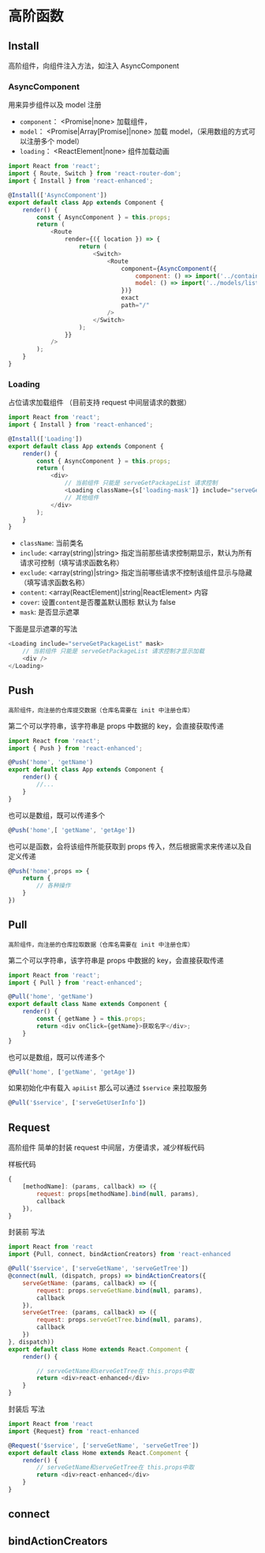 # 高阶函数

## Install

高阶组件，向组件注入方法，如注入 AsyncComponent

### AsyncComponent

用来异步组件以及 model 注册

-   `component`： <Promise|none> 加载组件，
-   `model`： <Promise|Array[Promise]|none> 加载 model，（采用数组的方式可以注册多个 model）
-   `loading`： <ReactElement|none> 组件加载动画

```js
import React from 'react';
import { Route, Switch } from 'react-router-dom';
import { Install } from 'react-enhanced';

@Install(['AsyncComponent'])
export default class App extends Component {
    render() {
        const { AsyncComponent } = this.props;
        return (
            <Route
                render={({ location }) => {
                    return (
                        <Switch>
                            <Route
                                component={AsyncComponent({
                                    component: () => import('../containers/list'),
                                    model: () => import('../models/list')
                                })}
                                exact
                                path="/"
                            />
                        </Switch>
                    );
                }}
            />
        );
    }
}
```

### Loading

占位请求加载组件 （目前支持 request 中间层请求的数据）

```js
import React from 'react';
import { Install } from 'react-enhanced';

@Install(['Loading'])
export default class App extends Component {
    render() {
        const { AsyncComponent } = this.props;
        return (
            <div>
                // 当前组件 只能是 serveGetPackageList 请求控制
                <Loading className={s['loading-mask']} include="serveGetPackageList" />
                // 其他组件
            </div>
        );
    }
}
```

-   `className`: <string> 当前类名
-   `include`: <array(string)|string> 指定当前那些请求控制期显示，默认为所有请求可控制（填写请求函数名称）
-   `exclude`: <array(string)|string> 指定当前哪些请求不控制该组件显示与隐藏（填写请求函数名称）
-   `content`: <array(ReactElement)|string|ReactElement> 内容
-   `cover`: <boolean> 设置`content`是否覆盖默认图标 默认为 false
-   `mask`: <boolean> 是否显示遮罩

下面是显示遮罩的写法

```js
<Loading include="serveGetPackageList" mask>
    // 当前组件 只能是 serveGetPackageList 请求控制才显示加载
    <div />
</Loading>
```

## Push

    高阶组件，向注册的仓库提交数据（仓库名需要在 init 中注册仓库）

第二个可以字符串，该字符串是 props 中数据的 key，会直接获取传递

```js
import React from 'react';
import { Push } from 'react-enhanced';

@Push('home', 'getName')
export default class App extends Component {
    render() {
        //...
    }
}
```

也可以是数组，既可以传递多个

```js
@Push('home',[ 'getName', 'getAge'])
```

也可以是函数，会将该组件所能获取到 props 传入，然后根据需求来传递以及自定义传递

```js
@Push('home',props => {
    return {
        // 各种操作
    }
})
```

## Pull

    高阶组件，向注册的仓库拉取数据（仓库名需要在 init 中注册仓库）

第二个可以字符串，该字符串是 props 中数据的 key，会直接获取传递

```js
import React from 'react';
import { Pull } from 'react-enhanced';

@Pull('home', 'getName')
export default class Name extends Component {
    render() {
        const { getName } = this.props;
        return <div onClick={getName}>获取名字</div>;
    }
}
```

也可以是数组，既可以传递多个

```js
@Pull('home', ['getName', 'getAge'])
```

如果初始化中有载入 `apiList` 那么可以通过 `$service` 来拉取服务

```js
@Pull('$service', ['serveGetUserInfo'])
```

## Request

高阶组件 简单的封装 request 中间层，方便请求，减少样板代码

样板代码

```js
{
    [methodName]: (params, callback) => ({
        request: props[methodName].bind(null, params),
        callback
    }),
}
```

封装前 写法

```js
import React from 'react
import {Pull, connect, bindActionCreators} from 'react-enhanced

@Pull('$service', ['serveGetName', 'serveGetTree'])
@connect(null, (dispatch, props) => bindActionCreators({
    serveGetName: (params, callback) => ({
        request: props.serveGetName.bind(null, params),
        callback
    }),
    serveGetTree: (params, callback) => ({
        request: props.serveGetTree.bind(null, params),
        callback
    })
}, dispatch))
export default class Home extends React.Compoment {
    render() {

        // serveGetName和serveGetTree在 this.props中取
        return <div>react-enhanced</div>
    }
}

```

封装后 写法

```js
import React from 'react
import {Request} from 'react-enhanced

@Request('$service', ['serveGetName', 'serveGetTree'])
export default class Home extends React.Compoment {
    render() {
        // serveGetName和serveGetTree在 this.props中取
        return <div>react-enhanced</div>
    }
}

```

## connect

## bindActionCreators
